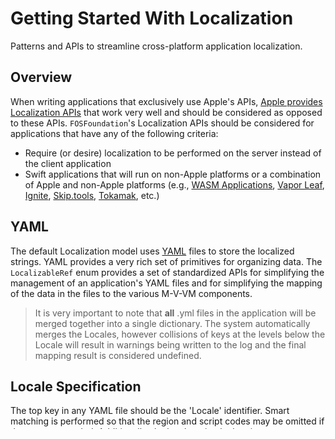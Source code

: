 # Getting Started With Localization

Patterns and APIs to streamline cross-platform application localization.

## Overview

When writing applications that exclusively use Apple's APIs, [Apple provides Localization APIs](https://developer.apple.com/localization/) that work very well and should be considered as opposed to these APIs.  ``FOSFoundation``'s Localization APIs should be considered for applications that have any of the following criteria:

- Require (or desire) localization to be performed on the server instead of the client application
- Swift applications that will run on non-Apple platforms or a combination of Apple and non-Apple platforms (e.g., [WASM Applications](https://swiftwasm.org/), [Vapor Leaf](https://docs.vapor.codes/leaf/getting-started/), [Ignite](https://github.com/twostraws/Ignite), [Skip.tools](https://skip.tools), [Tokamak](https://github.com/TokamakUI/Tokamak), etc.)

## YAML

The default Localization model uses [YAML](https://yaml.org/) files to store the localized strings.
YAML provides a very rich set of primitives for organizing data.  The ``LocalizableRef`` enum
provides a set of standardized APIs for simplifying the management of an application's YAML
files and for simplifying the mapping of the data in the files to the various M-V-VM components.

> It is very important to note that **all** .yml files in the application will be merged together into a single
> dictionary.  The system automatically merges the Locales, however collisions of keys at the levels below
> the Locale will result in warnings being written to the log and the final mapping result is considered undefined.

## Locale Specification

The top key in any YAML file should be the 'Locale' identifier.  Smart matching is performed so that
the region and script codes may be omitted if they are not needed.  Additionally, the locale string
lookup is case *insensitive*.

### Region Agnostic Specification
```
en:
    text: 'Some Text'
es:
    text: 'Algún texto'
```

### Region Specific Specification
```
en-us:
    carFrontCover: 'Hood'
en-gb:
    carFrontCover: 'Bonnet'
```

## ViewModel Property Binding

``LocalizableRef`` has direct support for binding between a ``ViewModel``'s property and its YAML value

To use this mechanism, the top key under the Locale key must correspond exactly to the Swift type of the ``ViewModel``.

## ViewModel and Property Wrapper

To simplify ``ViewModel`` specification, property wrappers have been provided for standardized mappings and patterns.

### Simple String Support

```swift
struct MyViewModel: ViewModel {
   @LocalizedString var property

   init() { }
}
```

```yaml
  en:
    MyViewModel:
      property: "My Property"
```

> Note: It is suggested that the file containing the Yaml be the same as the file of the ``ViewModel``, but with the .yml suffix.  Thus, in this example there would be a file *MyViewModel.swift* and a file *MyViewModel.yml*.

### Nested Type Support

In some situations ``ViewModel``s contain nested types that need their properties bound.  The *parentType* parameter
provides support for these situations.  Consider the following ``ViewModel``:

```swift
struct ParentViewModel: ViewModel {
  enum NestedEnum: String {
     case option1
     case option2

     var display: LocalizableString {
         .localized(.init(for: Self.self, parentType: ParentViewModel.self, propertyName: rawValue))
     }
  }
}
```

```yaml
  en:
    ParentViewModel:
      NestedEnum:
        option1: "Option #1"
        option2: "Option #2"
```

### Multiple Value support

At times there are situations where having multiple values associated with a property can be handy.  For these cases,
there are two ways to identify such values: **Key Discriminator**s and **Index Discriminator**s.

#### Key Discriminator

A key discriminator expects a dictionary under the property name key in the YAML.

##### Example

```swift
struct UserViewModel: ViewModel {
     @LocalizedString("property", discriminatorKey: "shortTitle") var shortTitle
     @LocalizedString("property", discriminatorKey: "longTitle") var longTitle
     @LocalizedString("property", discriminatorKey: "display") var property
}
```

```yaml
  en:
    UserViewModel:
      property:
        shortTitle: "Short"
        longTitle: "A Very Long Title"
        display: "Property"
```

#### Index Discriminator

An index discriminator expects an array under the property name key in the YAML.

##### Example

```swift
struct UserViewModel: ViewModel {
     @LocalizedString("property", index: 0) var shortTitle
     @LocalizedString("property", index: 1) var longTitle
     @LocalizedString("property", index: 2) var property
}
```

```yaml
  en:
    UserViewModel:
      property:
        - "Option #1"
        - "Option #2"
        - "Option #3"
```
